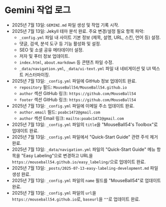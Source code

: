 # Gemini 작업 로그

- 2025년 7월 13일: `GEMINI.md` 파일 생성 및 작업 기록 시작.
- 2025년 7월 13일: Jekyll 테마 분석 완료. 주요 변경/설정 필요 항목 파악:
    - `_config.yml` 파일 내 사이트 기본 정보 (제목, 설명, URL, 스킨, 언어 등) 설정.
    - 댓글, 검색, 분석 도구 등 기능 활성화 및 설정.
    - SEO 및 소셜 공유 메타데이터 설정.
    - 저자 및 푸터 정보 업데이트.
    - `index.html`, `about.markdown` 등 콘텐츠 파일 수정.
    - `_data/navigation.yml`, `_data/ui-text.yml` 파일 내 네비게이션 및 UI 텍스트 커스터마이징.
- 2025년 7월 13일: `_config.yml` 파일에 GitHub 정보 업데이트 완료.
    - `repository` 필드: `MouseBall54/MouseBall54.github.io`
    - `author` 섹션 GitHub 링크: `https://github.com/MouseBall54`
    - `footer` 섹션 GitHub 링크: `https://github.com/MouseBall54`
- 2025년 7월 13일: `_config.yml` 파일에 이메일 주소 업데이트 완료.
    - `author.email` 필드: `poabc1472@gmail.com`
    - `author` 섹션 Email 링크: `mailto:poabc1472@gmail.com`
- 2025년 7월 13일: `_config.yml` 파일의 `title`을 "MouseBall54's Toolbox"로 업데이트 완료.
- 2025년 7월 13일: `_config.yml` 파일에서 "Quick-Start Guide" 관련 주석 제거 완료.
- 2025년 7월 13일: `_data/navigation.yml` 파일의 "Quick-Start Guide" 메뉴 항목을 "Easy Labeling"으로 변경하고 URL을 `https://mouseball54.github.io/easy_labeling/`으로 업데이트 완료.
- 2025년 7월 13일: `_posts/2025-07-13-easy-labeling-development.md` 파일 생성 완료.
- 2025년 7월 13일: `_config.yml` 파일의 `name` 필드를 "MouseBall54"로 업데이트 완료.
- 2025년 7월 13일: `_config.yml` 파일의 `url`을 `https://mouseball54.github.io`로, `baseurl`을 `""`로 업데이트 완료.